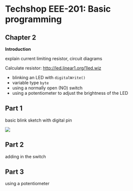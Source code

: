 # Techshop EEE-201: Basic programming

## Chapter 2

**Introduction**

explain current limiting resistor, circuit diagrams

Calculate resistor: http://led.linear1.org/1led.wiz


- blinking an LED with `digitalWrite()`
- variable type `byte`
- using a normally open (NO) switch 
- using a potentiometer to adjust the brightness of the LED


## Part 1 

basic blink sketch with digital pin

<img src="https://rawgithub.com/ConstantinoSchillebeeckx/Techshop-EEE-201/blob/master/chapter_2/Chapter-2-Part-1.svg">

## Part 2

adding in the switch

## Part 3

using a potentiometer
